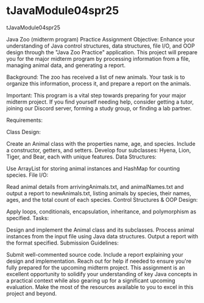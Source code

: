 # tJavaModule04spr25
tJavaModule04spr25

Java Zoo (midterm program) Practice Assignment
Objective:
Enhance your understanding of Java control structures, data structures, file I/O, and OOP design through the "Java Zoo Practice" application. This project will prepare you for the major midterm program by processing information from a file, managing animal data, and generating a report.

Background:
The zoo has received a list of new animals. Your task is to organize this information, process it, and prepare a report on the animals.

Important:
This program is a vital step towards preparing for your major midterm project. If you find yourself needing help, consider getting a tutor, joining our Discord server, forming a study group, or finding a lab partner.

Requirements:

Class Design:

Create an Animal class with the properties name, age, and species. Include a constructor, getters, and setters.
Develop four subclasses: Hyena, Lion, Tiger, and Bear, each with unique features.
Data Structures:

Use ArrayList for storing animal instances and HashMap for counting species.
File I/O:

Read animal details from arrivingAnimals.txt, and animalNames.txt and output a report to newAnimals.txt, listing animals by species, their names, ages, and the total count of each species.
Control Structures & OOP Design:

Apply loops, conditionals, encapsulation, inheritance, and polymorphism as specified.
Tasks:

Design and implement the Animal class and its subclasses.
Process animal instances from the input file using Java data structures.
Output a report with the format specified.
Submission Guidelines:

Submit well-commented source code.
Include a report explaining your design and implementation.
Reach out for help if needed to ensure you're fully prepared for the upcoming midterm project.
This assignment is an excellent opportunity to solidify your understanding of key Java concepts in a practical context while also gearing up for a significant upcoming evaluation. Make the most of the resources available to you to excel in this project and beyond.
